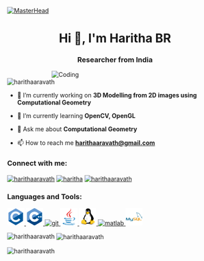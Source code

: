 [![MasterHead](https://www.geom.at/wp-content/uploads/2016/02/terrain-triangulation-2.5D_t.png)](https://harithaaravath.io)
<h1 align="center">Hi 👋, I'm Haritha BR</h1>
<h3 align="center">Researcher from India</h3>
<img align="right" alt="Coding" width="400" src="https://bestanimations.com/media/math/270863315twin-dodecahedrahydron-animation-gif.gif">

<p align="left"> <img src="https://komarev.com/ghpvc/?username=harithaaravath&label=Profile%20views&color=0e75b6&style=flat" alt="harithaaravath" /> </p>

- 🔭 I’m currently working on **3D Modelling from 2D images using Computational Geometry**

- 🌱 I’m currently learning **OpenCV, OpenGL**

- 💬 Ask me about **Computational Geometry**

- 📫 How to reach me **harithaaravath@gmail.com**

<h3 align="left">Connect with me:</h3>
<p align="left">
<a href="https://linkedin.com/in/harithaaravath" target="blank"><img align="center" src="https://raw.githubusercontent.com/rahuldkjain/github-profile-readme-generator/master/src/images/icons/Social/linked-in-alt.svg" alt="harithaaravath" height="30" width="40" /></a>
<a href="https://fb.com/haritha" target="blank"><img align="center" src="https://raw.githubusercontent.com/rahuldkjain/github-profile-readme-generator/master/src/images/icons/Social/facebook.svg" alt="haritha" height="30" width="40" /></a>
<a href="https://instagram.com/harithaaravath" target="blank"><img align="center" src="https://raw.githubusercontent.com/rahuldkjain/github-profile-readme-generator/master/src/images/icons/Social/instagram.svg" alt="harithaaravath" height="30" width="40" /></a>
</p>

<h3 align="left">Languages and Tools:</h3>
<p align="left"> <a href="https://www.cprogramming.com/" target="_blank" rel="noreferrer"> <img src="https://raw.githubusercontent.com/devicons/devicon/master/icons/c/c-original.svg" alt="c" width="40" height="40"/> </a> <a href="https://www.w3schools.com/cpp/" target="_blank" rel="noreferrer"> <img src="https://raw.githubusercontent.com/devicons/devicon/master/icons/cplusplus/cplusplus-original.svg" alt="cplusplus" width="40" height="40"/> </a> <a href="https://git-scm.com/" target="_blank" rel="noreferrer"> <img src="https://www.vectorlogo.zone/logos/git-scm/git-scm-icon.svg" alt="git" width="40" height="40"/> </a> <a href="https://www.java.com" target="_blank" rel="noreferrer"> <img src="https://raw.githubusercontent.com/devicons/devicon/master/icons/java/java-original.svg" alt="java" width="40" height="40"/> </a> <a href="https://www.linux.org/" target="_blank" rel="noreferrer"> <img src="https://raw.githubusercontent.com/devicons/devicon/master/icons/linux/linux-original.svg" alt="linux" width="40" height="40"/> </a> <a href="https://www.mathworks.com/" target="_blank" rel="noreferrer"> <img src="https://upload.wikimedia.org/wikipedia/commons/2/21/Matlab_Logo.png" alt="matlab" width="40" height="40"/> </a> <a href="https://www.mysql.com/" target="_blank" rel="noreferrer"> <img src="https://raw.githubusercontent.com/devicons/devicon/master/icons/mysql/mysql-original-wordmark.svg" alt="mysql" width="40" height="40"/> </a> </p>

<p><img align="left" src="https://github-readme-stats.vercel.app/api/top-langs?username=harithaaravath&show_icons=true&locale=en&layout=compact" alt="harithaaravath" /></p>

<p>&nbsp;<img align="center" src="https://github-readme-stats.vercel.app/api?username=harithaaravath&show_icons=true&locale=en" alt="harithaaravath" /></p>

<p><img align="center" src="https://github-readme-streak-stats.herokuapp.com/?user=harithaaravath&" alt="harithaaravath" /></p>
